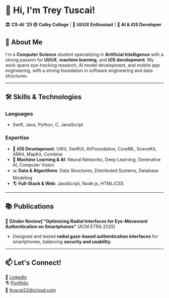 # 👋 Hi, I'm Trey Tuscai!  

🏛 **CS-AI '25 @ Colby College** | 🎨 **UI/UX Enthusiast** | 🎯 **AI & iOS Developer** 

## 🚀 About Me  

I'm a **Computer Science** student specializing in **Artificial Intelligence** with a strong passion for **UI/UX**, **machine learning**, and **iOS development**. My work spans eye-tracking research, AI model development, and mobile app engineering, with a strong foundation in software engineering and data structures.

---

## 🛠️ Skills & Technologies  

### **Languages**  
- Swift, Java, Python, C, JavaScript  

### **Expertise**  
- 📱 **iOS Development**: UIKit, SwiftUI, AVFoundation, CoreML, SceneKit, ARKit, MapKit, Combine  
- 🤖 **Machine Learning & AI**: Neural Networks, Deep Learning, Generative AI, Computer Vision
- 📊 **Data & Algorithms**: Data Structures, Distributed Systems, Database Modeling  
- 🌎 **Full-Stack & Web**: JavaScript, Node.js, HTML/CSS  

---

## 📚 Publications  

📄 **[Under Review] "Optimizing Radial Interfaces for Eye-Movement Authentication on Smartphones"** (ACM ETRA 2025)  
- Designed and tested **radial gaze-based authentication interfaces** for smartphones, balancing **security and usability**.  

---

## 📫 Let's Connect!  

💼 [LinkedIn](https://www.linkedin.com/in/trey-tuscai)  
🌎 [Portfolio](http://treytuscai.github.io)  
📧 ttuscai22@icloud.com
